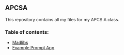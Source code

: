 ## APCSA

This repository contains all my files for my APCS A class.

### Table of contents:

- [Madlibs](./madlibs/README.md)
- [Example Prompt App](./proj-1/README.md)

